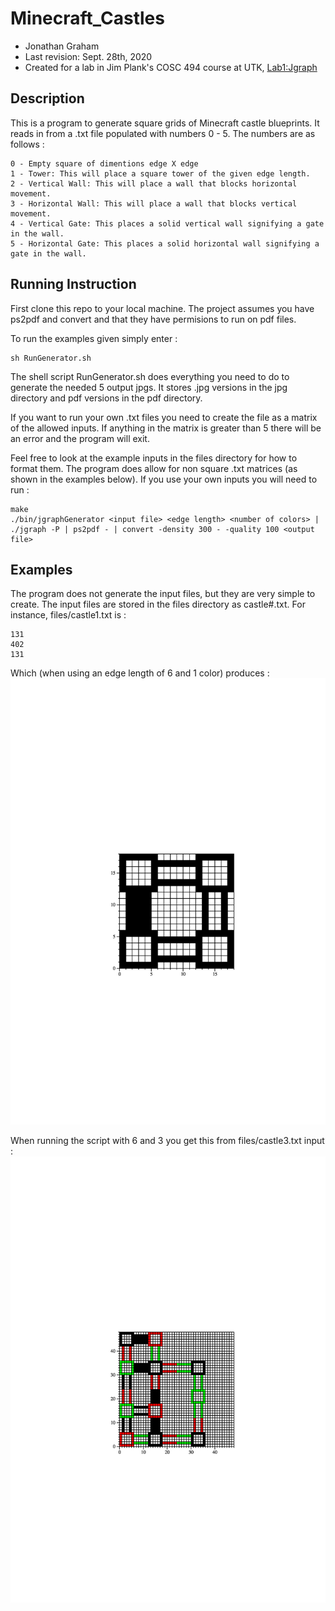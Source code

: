 # Minecraft_Castles
- Jonathan Graham
- Last revision: Sept. 28th, 2020
- Created for a lab in Jim Plank's COSC 494 course at UTK, [Lab1:Jgraph](http://web.eecs.utk.edu/~jplank/plank/classes/cs494/494/labs/Lab-1-Jgraph/)

## Description

This is a program to generate square grids of Minecraft castle blueprints. It reads in from a .txt file populated with numbers 0 - 5.
The numbers are as follows :

    0 - Empty square of dimentions edge X edge
    1 - Tower: This will place a square tower of the given edge length.
    2 - Vertical Wall: This will place a wall that blocks horizontal movement.
    3 - Horizontal Wall: This will place a wall that blocks vertical movement.
    4 - Vertical Gate: This places a solid vertical wall signifying a gate in the wall.
    5 - Horizontal Gate: This places a solid horizontal wall signifying a gate in the wall.

## Running Instruction

First clone this repo to your local machine. The project assumes you have ps2pdf and convert and that they have permisions to run on pdf files.

To run the examples given simply enter :

    sh RunGenerator.sh

The shell script RunGenerator.sh does everything you need to do to generate the needed 5 output jpgs. It stores .jpg versions in the jpg directory and pdf versions in the pdf directory.

If you want to run your own .txt files you need to create the file as a matrix of the allowed inputs. If anything in the matrix is greater than 5 there will be an error and the program will exit.

Feel free to look at the example inputs in the files directory for how to format them. The program does allow for non square .txt matrices (as shown in the examples below).
If you use your own inputs you will need to run :

    make
    ./bin/jgraphGenerator <input file> <edge length> <number of colors> | ./jgraph -P | ps2pdf - | convert -density 300 - -quality 100 <output file>

## Examples
The program does not generate the input files, but they are very simple to create. The input files are stored in the files directory as castle#.txt.
For instance, files/castle1.txt is :

    131
    402
    131
   
Which (when using an edge length of 6 and 1 color) produces :
![](castle1.jpg)

When running the script with 6 and 3 you get this from files/castle3.txt input :
![](castle3.jpg)
